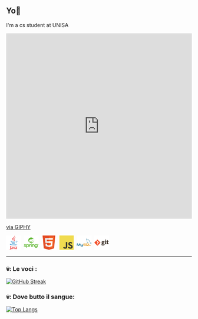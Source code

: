 ## Yo👋 ##
I'm a cs student at UNISA

<div style="width:100%;height:0;padding-bottom:100%;position:relative;"><iframe src="https://giphy.com/embed/fu3GohBvHTaco" width="100%" height="100%" style="position:absolute" frameBorder="0" class="giphy-embed" allowFullScreen></iframe></div><p><a href="https://giphy.com/gifs/sonic-correndo-gif-fu3GohBvHTaco">via GIPHY</a></p>



<div>
  <img src="https://github.com/devicons/devicon/blob/master/icons/java/java-original-wordmark.svg" title="Java" alt="Java" width="40" height="40"/>&nbsp;
  <img src="https://github.com/devicons/devicon/blob/master/icons/spring/spring-original-wordmark.svg" title="Spring" alt="Spring" width="40" height="40"/>&nbsp;
  <img src="https://github.com/devicons/devicon/blob/master/icons/html5/html5-original.svg" title="HTML5" alt="HTML" width="40" height="40"/>&nbsp;
  <img src="https://github.com/devicons/devicon/blob/master/icons/javascript/javascript-original.svg" title="JavaScript" alt="JavaScript" width="40" height="40"/>&nbsp;
  <img src="https://github.com/devicons/devicon/blob/master/icons/mysql/mysql-original-wordmark.svg" title="MySQL"  alt="MySQL" width="40" height="40"/>&nbsp;
  <img src="https://github.com/devicons/devicon/blob/master/icons/git/git-original-wordmark.svg" title="Git" **alt="Git" width="40" height="40"/>
</div>



---

### 💀: Le voci :



[![GitHub Streak](https://github-readme-streak-stats.herokuapp.com/?user=VincenzoZAmboli&theme=dark&background=000000)](https://git.io/streak-stats)


### 💀: Dove butto il sangue:
[![Top Langs](https://github-readme-stats.vercel.app/api/top-langs/?username=VincenzoZAmboli)](https://github.com/anuraghazra/github-readme-stats)



<!--
**VincenzoZAmboli/VincenzoZAmboli** is a ✨ _special_ ✨ repository because its `README.md` (this file) appears on your GitHub profile.

Here are some ideas to get you started:

- 🔭 I’m currently working on ...
- 🌱 I’m currently learning ...
- 👯 I’m looking to collaborate on ...
- 🤔 I’m looking for help with ...
- 💬 Ask me about ...
- 📫 How to reach me: ...
- 😄 Pronouns: ...
- ⚡ Fun fact: ...
-->
